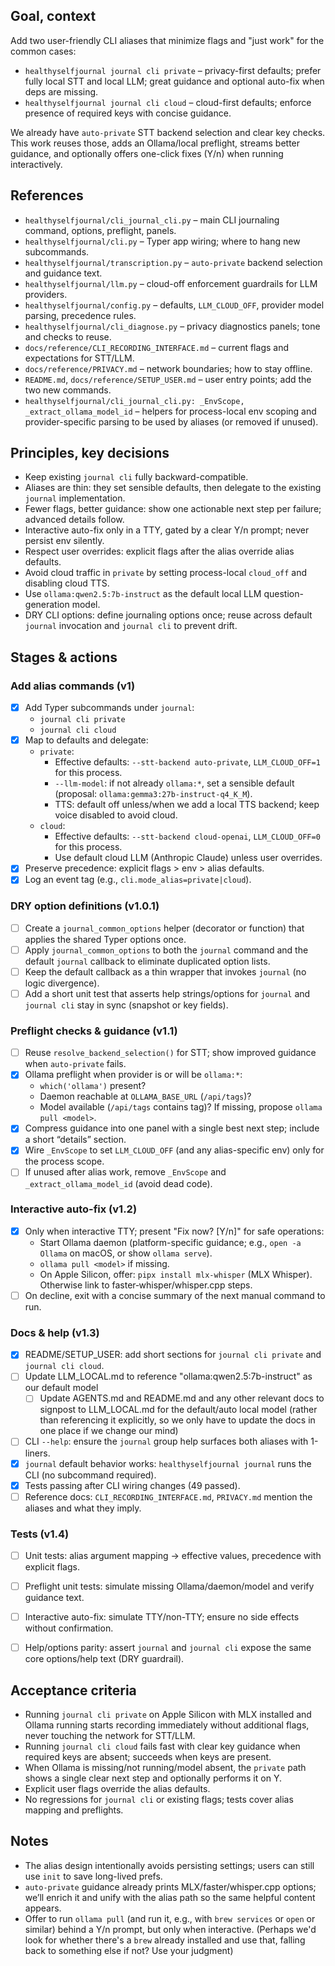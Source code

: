 ## Goal, context

Add two user-friendly CLI aliases that minimize flags and "just work" for the common cases:

- `healthyselfjournal journal cli private` – privacy-first defaults; prefer fully local STT and local LLM; great guidance and optional auto-fix when deps are missing.
- `healthyselfjournal journal cli cloud` – cloud-first defaults; enforce presence of required keys with concise guidance.

We already have `auto-private` STT backend selection and clear key checks. This work reuses those, adds an Ollama/local preflight, streams better guidance, and optionally offers one-click fixes (Y/n) when running interactively.


## References

- `healthyselfjournal/cli_journal_cli.py` – main CLI journaling command, options, preflight, panels.
- `healthyselfjournal/cli.py` – Typer app wiring; where to hang new subcommands.
- `healthyselfjournal/transcription.py` – `auto-private` backend selection and guidance text.
- `healthyselfjournal/llm.py` – cloud-off enforcement guardrails for LLM providers.
- `healthyselfjournal/config.py` – defaults, `LLM_CLOUD_OFF`, provider model parsing, precedence rules.
- `healthyselfjournal/cli_diagnose.py` – privacy diagnostics panels; tone and checks to reuse.
- `docs/reference/CLI_RECORDING_INTERFACE.md` – current flags and expectations for STT/LLM.
- `docs/reference/PRIVACY.md` – network boundaries; how to stay offline.
- `README.md`, `docs/reference/SETUP_USER.md` – user entry points; add the two new commands.
- `healthyselfjournal/cli_journal_cli.py: _EnvScope, _extract_ollama_model_id` – helpers for process-local env scoping and provider-specific parsing to be used by aliases (or removed if unused).


## Principles, key decisions

- Keep existing `journal cli` fully backward-compatible.
- Aliases are thin: they set sensible defaults, then delegate to the existing `journal` implementation.
- Fewer flags, better guidance: show one actionable next step per failure; advanced details follow.
- Interactive auto-fix only in a TTY, gated by a clear Y/n prompt; never persist env silently.
- Respect user overrides: explicit flags after the alias override alias defaults.
- Avoid cloud traffic in `private` by setting process-local `cloud_off` and disabling cloud TTS.
- Use `ollama:qwen2.5:7b-instruct` as the default local LLM question-generation model.
- DRY CLI options: define journaling options once; reuse across default `journal` invocation and `journal cli` to prevent drift.


## Stages & actions

### Add alias commands (v1)
- [x] Add Typer subcommands under `journal`:
  - `journal cli private`
  - `journal cli cloud`
- [x] Map to defaults and delegate:
  - `private`:
    - Effective defaults: `--stt-backend auto-private`, `LLM_CLOUD_OFF=1` for this process.
    - `--llm-model`: if not already `ollama:*`, set a sensible default (proposal: `ollama:gemma3:27b-instruct-q4_K_M`).
    - TTS: default off unless/when we add a local TTS backend; keep voice disabled to avoid cloud.
  - `cloud`:
    - Effective defaults: `--stt-backend cloud-openai`, `LLM_CLOUD_OFF=0` for this process.
    - Use default cloud LLM (Anthropic Claude) unless user overrides.
- [x] Preserve precedence: explicit flags > env > alias defaults.
- [x] Log an event tag (e.g., `cli.mode_alias=private|cloud`).

### DRY option definitions (v1.0.1)
- [ ] Create a `journal_common_options` helper (decorator or function) that applies the shared Typer options once.
- [ ] Apply `journal_common_options` to both the `journal` command and the default `journal` callback to eliminate duplicated option lists.
- [ ] Keep the default callback as a thin wrapper that invokes `journal` (no logic divergence).
- [ ] Add a short unit test that asserts help strings/options for `journal` and `journal cli` stay in sync (snapshot or key fields).

### Preflight checks & guidance (v1.1)
- [ ] Reuse `resolve_backend_selection()` for STT; show improved guidance when `auto-private` fails.
- [x] Ollama preflight when provider is or will be `ollama:*`:
  - `which('ollama')` present?
  - Daemon reachable at `OLLAMA_BASE_URL` (`/api/tags`)?
  - Model available (`/api/tags` contains tag)? If missing, propose `ollama pull <model>`.
- [x] Compress guidance into one panel with a single best next step; include a short “details” section.
- [x] Wire `_EnvScope` to set `LLM_CLOUD_OFF` (and any alias-specific env) only for the process scope.
- [ ] If unused after alias work, remove `_EnvScope` and `_extract_ollama_model_id` (avoid dead code).

### Interactive auto-fix (v1.2)
- [x] Only when interactive TTY; present "Fix now? [Y/n]" for safe operations:
  - Start Ollama daemon (platform-specific guidance; e.g., `open -a Ollama` on macOS, or show `ollama serve`).
  - `ollama pull <model>` if missing.
  - On Apple Silicon, offer: `pipx install mlx-whisper` (MLX Whisper). Otherwise link to faster‑whisper/whisper.cpp steps.
- [ ] On decline, exit with a concise summary of the next manual command to run.

### Docs & help (v1.3)
- [x] README/SETUP_USER: add short sections for `journal cli private` and `journal cli cloud`.
- [ ] Update LLM_LOCAL.md to reference "ollama:qwen2.5:7b-instruct" as our default model
  - [ ] Update AGENTS.md and README.md and any other relevant docs to signpost to LLM_LOCAL.md for the default/auto local model (rather than referencing it explicitly, so we only have to update the docs in one place if we change our mind)
- [ ] CLI `--help`: ensure the `journal` group help surfaces both aliases with 1-liners.
- [x] `journal` default behavior works: `healthyselfjournal journal` runs the CLI (no subcommand required).
- [x] Tests passing after CLI wiring changes (49 passed).
- [ ] Reference docs: `CLI_RECORDING_INTERFACE.md`, `PRIVACY.md` mention the aliases and what they imply.

### Tests (v1.4)
- [ ] Unit tests: alias argument mapping → effective values, precedence with explicit flags.
- [ ] Preflight unit tests: simulate missing Ollama/daemon/model and verify guidance text.
- [ ] Interactive auto-fix: simulate TTY/non-TTY; ensure no side effects without confirmation.
- [ ] Help/options parity: assert `journal` and `journal cli` expose the same core options/help text (DRY guardrail).


## Acceptance criteria

- Running `journal cli private` on Apple Silicon with MLX installed and Ollama running starts recording immediately without additional flags, never touching the network for STT/LLM.
- Running `journal cli cloud` fails fast with clear key guidance when required keys are absent; succeeds when keys are present.
- When Ollama is missing/not running/model absent, the `private` path shows a single clear next step and optionally performs it on Y.
- Explicit user flags override the alias defaults.
- No regressions for `journal cli` or existing flags; tests cover alias mapping and preflights.


## Notes

- The alias design intentionally avoids persisting settings; users can still use `init` to save long-lived prefs.
- `auto-private` guidance already prints MLX/faster/whisper.cpp options; we’ll enrich it and unify with the alias path so the same helpful content appears.
- Offer to run `ollama pull` (and run it, e.g., with `brew services` or `open` or similar) behind a Y/n prompt, but only when interactive. (Perhaps we'd look for whether there's a `brew` already installed and use that, falling back to something else if not? Use your judgment)


